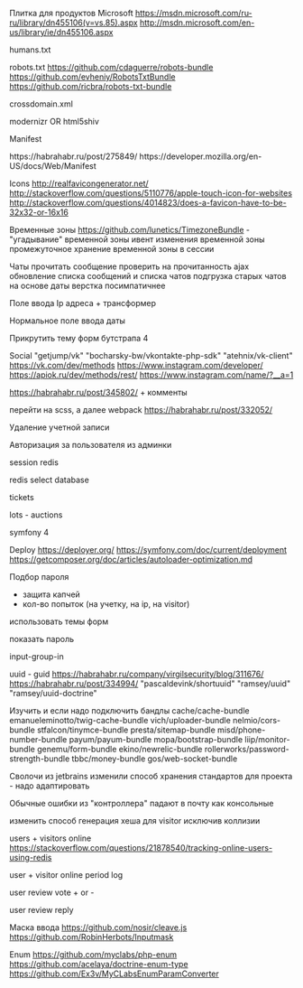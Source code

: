 
Плитка для продуктов Microsoft
https://msdn.microsoft.com/ru-ru/library/dn455106(v=vs.85).aspx
http://msdn.microsoft.com/en-us/library/ie/dn455106.aspx

humans.txt

robots.txt
https://github.com/cdaguerre/robots-bundle
https://github.com/evheniy/RobotsTxtBundle
https://github.com/ricbra/robots-txt-bundle

crossdomain.xml

modernizr OR html5shiv

Manifest
<link rel="manifest" href="manifest.json">
https://habrahabr.ru/post/275849/
https://developer.mozilla.org/en-US/docs/Web/Manifest

Icons
http://realfavicongenerator.net/
http://stackoverflow.com/questions/5110776/apple-touch-icon-for-websites
http://stackoverflow.com/questions/4014823/does-a-favicon-have-to-be-32x32-or-16x16

Временные зоны
https://github.com/lunetics/TimezoneBundle - "угадывание" временной зоны
ивент изменения временной зоны
промежуточное хранение временной зоны в сессии

Чаты
прочитать сообщение
проверить на прочитанность
ajax обновление списка сообщений и списка чатов
подгрузка старых чатов на основе даты
верстка посимпатичнее

Поле ввода Ip адреса + трансформер

Нормальное поле ввода даты

Прикрутить тему форм бутстрапа 4

Social
"getjump/vk" "bocharsky-bw/vkontakte-php-sdk" "atehnix/vk-client"
https://vk.com/dev/methods https://www.instagram.com/developer/ https://apiok.ru/dev/methods/rest/
https://www.instagram.com/name/?__a=1

https://habrahabr.ru/post/345802/ + комменты

перейти на scss, а далее webpack
https://habrahabr.ru/post/332052/

Удаление учетной записи

Авторизация за пользователя из админки

session redis

redis select database

tickets

lots - auctions

symfony 4

Deploy
https://deployer.org/
https://symfony.com/doc/current/deployment
https://getcomposer.org/doc/articles/autoloader-optimization.md

Подбор пароля
- защита капчей
- кол-во попыток (на учетку, на ip, на visitor)

использовать темы форм

показать пароль

input-group-in

uuid - guid
https://habrahabr.ru/company/virgilsecurity/blog/311676/
https://habrahabr.ru/post/334994/
"pascaldevink/shortuuid"
"ramsey/uuid"
"ramsey/uuid-doctrine"

Изучить и если надо подключить бандлы
cache/cache-bundle
emanueleminotto/twig-cache-bundle
vich/uploader-bundle
nelmio/cors-bundle
stfalcon/tinymce-bundle
presta/sitemap-bundle
misd/phone-number-bundle
payum/payum-bundle
mopa/bootstrap-bundle
liip/monitor-bundle
genemu/form-bundle
ekino/newrelic-bundle
rollerworks/password-strength-bundle
tbbc/money-bundle
gos/web-socket-bundle

Сволочи из jetbrains изменили способ хранения стандартов для проекта - надо адаптировать

Обычные ошибки из "контроллера" падают в почту как консольные 

изменить способ генерация хеша для visitor исключив коллизии

users + visitors online
https://stackoverflow.com/questions/21878540/tracking-online-users-using-redis

user + visitor online period log

user review vote + or -

user review reply

Маска ввода
https://github.com/nosir/cleave.js
https://github.com/RobinHerbots/Inputmask

Enum
https://github.com/myclabs/php-enum
https://github.com/acelaya/doctrine-enum-type
https://github.com/Ex3v/MyCLabsEnumParamConverter

